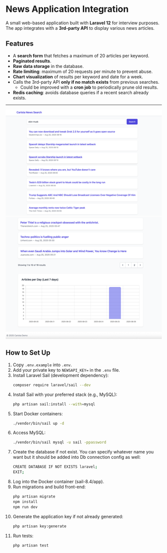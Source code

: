 # News Application Integration

A small web-based application built with **Laravel 12** for interview purposes.  
The app integrates with a **3rd-party API** to display various news articles.

## Features

- A **search form** that fetches a maximum of 20 articles per keyword.
- **Paginated results**.
- **Raw data storage** in the database.
- **Rate limiting**: maximum of 20 requests per minute to prevent abuse.
- **Chart visualization** of results per keyword and date for a week.
- Calls the 3rd-party API **only if no match exists** from previous searches.
    - Could be improved with a **cron job** to periodically prune old results.
- **Redis caching**: avoids database queries if a recent search already exists.

---
![Screenshot of the app](1.png)
![Screenshot of the app](2.png)

## How to Set Up

1. Copy `.env.example` into `.env`.
2. Add your private key to `NEWSAPI_KEY=` in the `.env` file.
3. Install Laravel Sail (development dependency):
   ```bash
   composer require laravel/sail --dev
4. Install Sail with your preferred stack (e.g., MySQL):
    ```bash
   php artisan sail:install --with=mysql
5. Start Docker containers:
   ```bash 
   ./vendor/bin/sail up -d
6. Access MySQL:
     ```bash
    ./vendor/bin/sail mysql -u sail -ppassword

7. Create the database if not exist. You can specify whatever name you want but it should be added into Db connection config as well:
    ```bash
   CREATE DATABASE IF NOT EXISTS laravel;
   EXIT;
8. Log into the Docker container (sail-8.4/app).
9. Run migrations and build front-end:
   ```bash
   php artisan migrate
   npm install
   npm run dev
10. Generate the application key if not already generated:
    ```bash
    php artisan key:generate
11. Run tests:
    ```bash
    php artisan test



